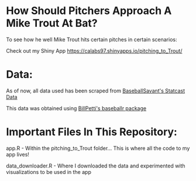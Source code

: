 # How Should Pitchers Approach A Mike Trout At Bat? 

To see how he well Mike Trout hits certain pitches in certain scenarios:  

Check out my Shiny App  https://calabs97.shinyapps.io/pitching_to_Trout/  

# Data:

As of now, all data used has been scraped from [BaseballSavant's Statcast Data](https://baseballsavant.mlb.com/statcast_search)  

This data was obtained using [BillPetti's baseballr package](https://github.com/BillPetti/baseballr)  

# Important Files In This Repository:  

app.R  -  Within the pitching_to_Trout folder... This is where all the code to my app lives!

data_downloader.R  -  Where I downloaded the data and experimented with visualizations to be used in the app
